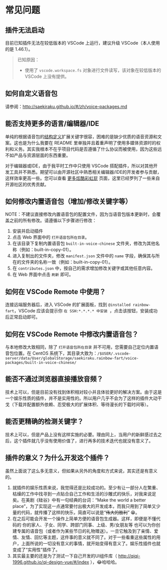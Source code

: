 # 常见问题

## 插件无法启动

目前已知插件无法在较低版本的 VSCode 上运行，建议升级 VSCode（本人使用的是 1.46.1）。

> 已知原因：
> - 使用了 `vscode.workspace.fs` 对象进行文件读写，该对象在较低版本的 VSCode 上没有提供。

## 如何自定义语音包

请参阅：http://saekiraku.github.io/#/zh/voice-packages.md

## 能否支持更多的语言/编辑器/IDE

单纯的根据语音包的[结构定义](voice-packages.md)扩展关键字很容，困难的是缺少优质的语音资源和文案。这也是为什么我要在 README 里单独并且着重声明了使用多媒体资源时的权利和义务。其实我根本不在乎项目代码是否遵循了什么协议而被使用，因为这些远不如产品与资源层面的东西重要。

对于编辑器或IDE，由于我平时工作中只使用 VSCode 搭配插件，所以对其他开发工具并不熟悉。期望可以由开源社区中熟悉相关编辑器/IDE的开发者参与贡献，这样效率更高一些。您可以查看 [更多炫酷彩虹屁](awesome-rainbow-fart.md) 页面，这里已经罗列了一些来自开源社区的优秀贡献。

## 如何修改内置语音包（增加/修改关键字等）

NOTE：不建议直接修改内置语音包的配置文件，因为当语音包版本更新时，会覆盖之前的所有修改。请遵循以下步骤进行修改：

1. 安装并启动插件
2. 点击 Web 界面中的 `打开语音包所在目录`。
3. 在该目录下复制内置语音包 `built-in-voice-chinese` 文件夹，修改为其他名称（例如：built-in-copy-01）。
4. 进入复制出的文件夹，修改 `manifest.json` 文件中的 `name` 字段，确保其与所在的文件夹的名称一致（例如：built-in-copy-01）。
5. 在 `contributes.json` 中，按自己的需求增加修改关键字或其他任意内容。
6. 在 Web 界面中点击 `刷新` 即可。

## 如何在 VSCode Remote 中使用？

连接远端服务器后，进入 VSCode 的扩展面板，找到 `@installed rainbow-fart`，VSCode 应该会提示你 `在 SSH:*.*.*.* 中安装 `，点击该按钮，安装成功后正常启动即可。

## 如何在 VSCode Remote 中修改内置语音包？

与本地修改大致相同，除了 `打开语音包所在目录` 并不可用，您需要自己定位内置语音包位置。在 CentOS 系统下，其目录大致为：`/$USER/.vscode-server/data/User/globalStorage/saekiraku.rainbow-fart/voice-packages/built-in-voice-chinese/`

## 能否不通过浏览器直接播放音频？

技术上可以，但是目前没有找到体积相对较小并且体验更好的解决方案。由于这是一个娱乐性质的插件，并不是实用性的。所以用户几乎不会为了这样的插件大动干戈（下载并配置额外依赖、忍受极大的扩展体积、等待漫长的下载时间等）。

## 能否更精确的检测关键字？

技术上可以，但是产品上没有这样实施的必要。理由同上，当用户的新鲜感过去之后，这个插件就几乎没有使用价值了，进行再多的技术迭代也就没有意义了。

## 插件的意义？为什么开发这个插件？

虽然上面说了这么多无意义，但如果从另外的角度和方式来说，其实还是有意义的。

1. 就插件的娱乐性质来说，我觉得还是比较成功的。至少有让一部分人在繁重、枯燥的工作中找寻到一点贴合自己工作和生活的沙雕式的快乐，对我来说足矣。在美剧《硅谷》中有一句经典的台词：“Make the world a better place”，为了实现这一点通常要付出极大的开发成本，而我只用到了简单又少量的代码，就传播了这样的快乐，简直可以说是“~~伟大的胜利~~” 😁。
2. 在之后可能会开发一个操作上简单方便的语音包生成器。这样，即便是不懂代码的 你的家人、子女、同学、跨部门同事、上级、男/女朋友等 也可以为你创建专属的语音包（或者作为某些节日的礼物赠送）。一旦它触及到了亲情、爱情、友情、回忆等主题，这件事的意义就不同了。对于一些看重这些属性的用户，上面所说的一切没有意义的事情，就开始变得有意义了。娱乐性插件也就变成了“实用性”插件了。
3. 其实最主要的还是为了测试一下自己开发的UI组件库（ http://qiqi-1996.github.io/qi-design-vue/#/index ），😂哈哈哈。